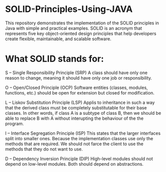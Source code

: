# SOLID-Principles-Using-JAVA
This repository demonstrates the implementation of the SOLID principles in Java with simple and practical examples. SOLID is an acronym that represents five key object-oriented design principles that help developers create flexible, maintainable, and scalable software.

# What SOLID stands for:
S – Single Responsibility Principle (SRP)
A class should have only one reason to change, meaning it should have only one job or responsibility.

O – Open/Closed Principle (OCP)
Software entities (classes, modules, functions, etc.) should be open for extension but closed for modification.

L – Liskov Substitution Principle (LSP)
Applis to inheritance in such a way that the derived class must be completely substitutable for their base classes. In other words, if class A is a subtype of class B, then we should be able to replace B with A without interupting the behaviour of the the program.

I – Interface Segregation Principle (ISP)
This states that the larger interfaces split into smaller ones. Because the implementation classes use only the methods that are required. We should not farce the client to use the methods that they do not want to use.

D – Dependency Inversion Principle (DIP)
High-level modules should not depend on low-level modules. Both should depend on abstractions.

